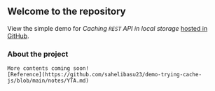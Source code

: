 ## Welcome to the repository

View the simple demo for *Caching `REST` API in local storage* [hosted in GitHub](https://sahelibasu23.github.io/demo-trying-cache-js/).

### About the project

```
More contents coming soon!
[Reference](https://github.com/sahelibasu23/demo-trying-cache-js/blob/main/notes/YTA.md)
```


